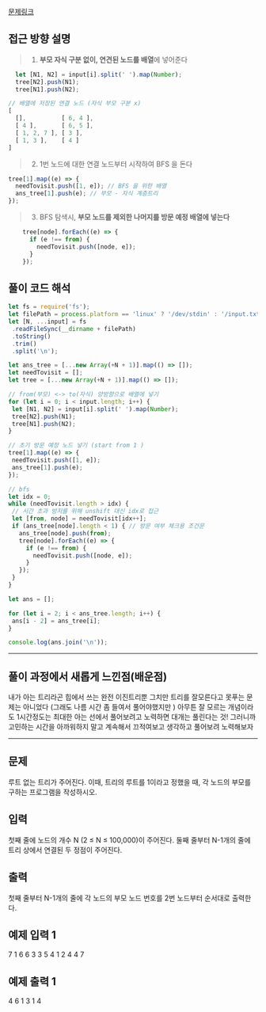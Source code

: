 [문제링크](https://www.acmicpc.net/problem/11725)

## 접근 방향 설명
> 1) **부모 자식 구분 없이, 연견된 노드를 배열**에 넣어준다 
```js
  let [N1, N2] = input[i].split(' ').map(Number);
  tree[N2].push(N1);
  tree[N1].push(N2);
```
```js
// 배열에 저장된 연결 노드 (자식 부모 구분 x)
[
  [],          [ 6, 4 ],
  [ 4 ],       [ 6, 5 ],
  [ 1, 2, 7 ], [ 3 ],
  [ 1, 3 ],    [ 4 ]
]
```
> 2) 1번 노드에 대한 연결 노드부터 시작하여 BFS 을 돈다
```js
tree[1].map((e) => {
  needTovisit.push([1, e]); // BFS 을 위한 배열 
  ans_tree[1].push(e); // 부모 - 자식 계층트리
});
```
> 3) BFS  탐색시, **부모 노드를 제외한 나머지를 방문 예정 배열에 넣는다**
```js
    tree[node].forEach((e) => {
      if (e !== from) {
        needTovisit.push([node, e]);
      }
    });
```


## 풀이 코드 해석

 ```js
let fs = require('fs');
let filePath = process.platform == 'linux' ? '/dev/stdin' : '/input.txt';
let [N, ...input] = fs
  .readFileSync(__dirname + filePath)
  .toString()
  .trim()
  .split('\n');

let ans_tree = [...new Array(+N + 1)].map(() => []);
let needTovisit = [];
let tree = [...new Array(+N + 1)].map(() => []);

// from(부모) <-> to(자식) 양방향으로 배열에 넣기
for (let i = 0; i < input.length; i++) {
  let [N1, N2] = input[i].split(' ').map(Number);
  tree[N2].push(N1);
  tree[N1].push(N2);
}

// 초기 방문 예정 노드 넣기 (start from 1 )
tree[1].map((e) => {
  needTovisit.push([1, e]);
  ans_tree[1].push(e);
});

// bfs
let idx = 0;
while (needTovisit.length > idx) { 
  // 시간 초과 방지를 위해 unshift 대신 idx로 접근
  let [from, node] = needTovisit[idx++];
  if (ans_tree[node].length < 1) { // 방문 여부 체크용 조건문
    ans_tree[node].push(from);
    tree[node].forEach((e) => {
      if (e !== from) {
        needTovisit.push([node, e]);
      }
    });
  }
}

let ans = [];

for (let i = 2; i < ans_tree.length; i++) {
  ans[i - 2] = ans_tree[i];
}

console.log(ans.join('\n'));
 ```

---

 ## 풀이 과정에서 새롭게 느낀점(배운점)

내가 아는 트리라곤 힙에서 쓰는 완전 이진트리뿐 
그치만 트리를 잘모른다고 못푸는 문제는 아니었다 (그래도 나름 시간 좀 들여서 풀어야했지만 )
아무튼 잘 모르는 개념이라도 1시간정도는 최대한 아는 선에서 풀어보려고 노력하면 대개는 풀린다는 것! 
그러니까 고민하는 시간을 아까워하지 말고 계속해서 끄적여보고 생각하고 풀어보려 노력해보자

---

## 문제
루트 없는 트리가 주어진다. 이때, 트리의 루트를 1이라고 정했을 때, 각 노드의 부모를 구하는 프로그램을 작성하시오.

## 입력
첫째 줄에 노드의 개수 N (2 ≤ N ≤ 100,000)이 주어진다. 둘째 줄부터 N-1개의 줄에 트리 상에서 연결된 두 정점이 주어진다.

## 출력
첫째 줄부터 N-1개의 줄에 각 노드의 부모 노드 번호를 2번 노드부터 순서대로 출력한다.

## 예제 입력 1 
7
1 6
6 3
3 5
4 1
2 4
4 7

## 예제 출력 1 
4
6
1
3
1
4